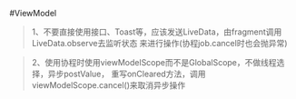 #ViewModel
>1、不要直接使用接口、Toast等，应该发送LiveData，由fragment调用LiveData.observe去监听状态
来进行操作(协程job.cancel时也会抛异常)

>2、使用协程时使用viewModelScope而不是GlobalScope，不做线程选择，异步postValue，
重写onCleared方法，调用viewModelScope.cancel()来取消异步操作
